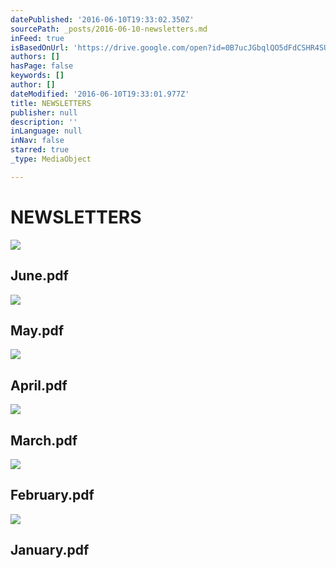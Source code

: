 ```yaml
---
datePublished: '2016-06-10T19:33:02.350Z'
sourcePath: _posts/2016-06-10-newsletters.md
inFeed: true
isBasedOnUrl: 'https://drive.google.com/open?id=0B7ucJGbqlQO5dFdCSHR4SUxZVHc'
authors: []
hasPage: false
keywords: []
author: []
dateModified: '2016-06-10T19:33:01.977Z'
title: NEWSLETTERS
publisher: null
description: ''
inLanguage: null
inNav: false
starred: true
_type: MediaObject

---
```

# NEWSLETTERS

<article style=""><img src="https://s3-us-west-2.amazonaws.com/the-grid-img/p/0e6d1ecbf2b2fadfb22e82c385860e28c2dc531e.jpg" /><h1>June.pdf</h1></article>

<article style=""><img src="https://s3-us-west-2.amazonaws.com/the-grid-img/p/99f79f41d5fbc83474f65f536140fa5b90c12fc8.jpg" /><h1>May.pdf</h1></article>

<article style=""><img src="https://lh3.googleusercontent.com/6cy4SQRmTFwogZDAOcWmhdFo37vFq1ntffMHWYMeMH0uTaHFDcM_jA=w1200-h630-p" /><h1>April.pdf</h1></article>

<article style=""><img src="https://s3-us-west-2.amazonaws.com/the-grid-img/p/c77df714ef1a3ef9c2b18cd8709e949907e80475.jpg" /><h1>March.pdf</h1></article>

<article style=""><img src="https://s3-us-west-2.amazonaws.com/the-grid-img/p/9b72c9847c980effc16afb5e298bbe527e7bc9df.jpg" /><h1>February.pdf</h1></article>

<article style=""><img src="https://s3-us-west-2.amazonaws.com/the-grid-img/p/ffa13d2809a5962604816b891beb4041e76d0faa.jpg" /><h1>January.pdf</h1></article>